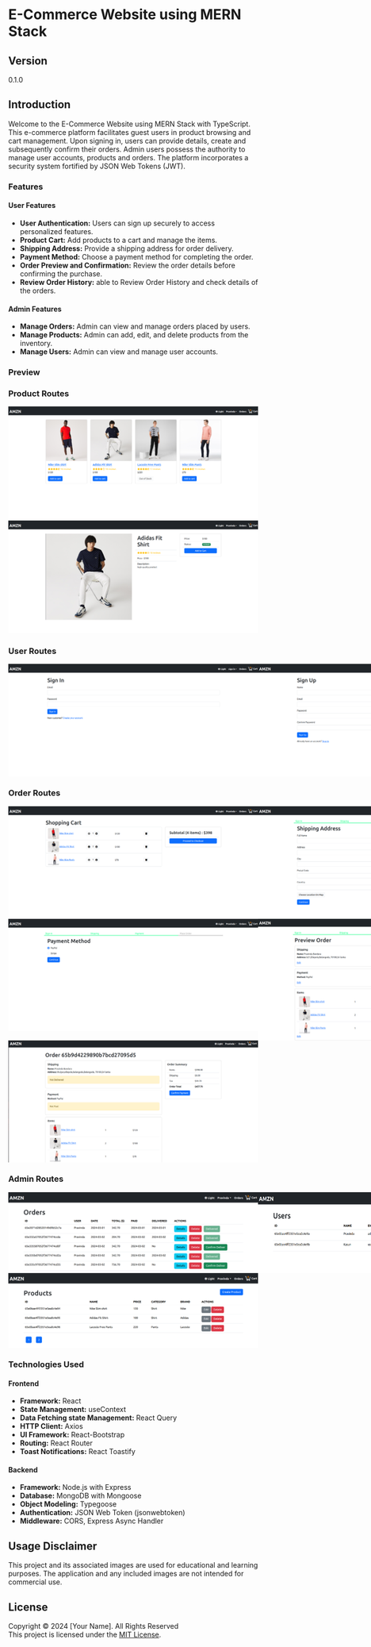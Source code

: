# E-Commerce Website using MERN Stack

## Version
0.1.0

## Introduction

Welcome to the E-Commerce Website using MERN Stack with TypeScript. This e-commerce platform facilitates guest users in product browsing and cart management. Upon signing in, users can provide details, create and subsequently confirm their orders. Admin users possess the authority to manage user accounts, products and orders. The platform incorporates a security system fortified by JSON Web Tokens (JWT).

### Features

#### User Features
- **User Authentication:** Users can sign up securely to access personalized features.
- **Product Cart:** Add products to a cart and manage the items.
- **Shipping Address:** Provide a shipping address for order delivery.
- **Payment Method:** Choose a payment method for completing the order.
- **Order Preview and Confirmation:** Review the order details before confirming the purchase.
- **Review Order History:** able to Review Order History and check details of the orders.

 #### Admin Features
- **Manage Orders:** Admin can view and manage orders placed by users.
- **Manage Products:** Admin can add, edit, and delete products from the inventory.
- **Manage Users:** Admin can view and manage user accounts.

### Preview
### Product Routes

<div>
  <img src="./screenshots/1.png" alt="Screenshot" >
  <img src="./screenshots/2.png" alt="Screenshot" >
</div>

### User Routes
<div style="display: flex; justify-content: space-between;">
  <img src="./screenshots/-1.png" alt="Screenshot" >
  <img src="./screenshots/0.png" alt="Screenshot" >
</div>
<div style="display: flex; justify-content: >
  <img src="./screenshots/8.png" alt="Screenshot" >
</div>

### Order Routes
<div style="display: flex; justify-content: space-between;">
  <img src="./screenshots/3.png" alt="Screenshot">
  <img src="./screenshots/4.png" alt="Screenshot">
</div>

<div style="display: flex; justify-content: space-between; align-items: flex-start;">
  <img src="./screenshots/5.png" alt="Screenshot">
  <img src="./screenshots/6.png" alt="Screenshot">
</div>

<div style="display: flex; justify-content: space-between; ">
  <img src="./screenshots/7.png" alt="Screenshot">
</div>

### Admin Routes
<div style="display: flex; justify-content: space-between;">
  <img src="./screenshots/9.png" alt="Screenshot">
  <img src="./screenshots/10.png" alt="Screenshot">
</div>


<div style="display: flex; justify-content: space-between;">
  <img src="./screenshots/11.png" alt="Screenshot">
</div>

### Technologies Used

#### Frontend

- **Framework:** React
- **State Management:** useContext
- **Data Fetching state Management:** React Query
- **HTTP Client:** Axios
- **UI Framework:** React-Bootstrap
- **Routing:** React Router
- **Toast Notifications:** React Toastify

#### Backend

- **Framework:** Node.js with Express
- **Database:** MongoDB with Mongoose
- **Object Modeling:** Typegoose
- **Authentication:** JSON Web Token (jsonwebtoken)
- **Middleware:** CORS, Express Async Handler

## Usage Disclaimer

This project and its associated images are used for educational and learning purposes. The application and any included images are not intended for commercial use.

## License

Copyright &copy; 2024 [Your Name]. All Rights Reserved <br>
This project is licensed under the [MIT License](LICENSE.txt).

